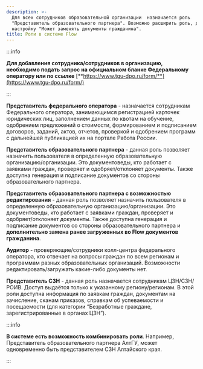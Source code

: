 ```yaml
---
description: >-
  Для всех сотрудников образовательной организации  назначается роль
  "Представитель образовательного партнера". Возможно расширить роль, добавив
  настройку "Может заменять документы гражданина".
title: Роли в системе Flow
---
```


:::info 

**Для добавления сотрудника/сотрудников в организацию, необходимо подать запрос на официальном бланке Федеральному оператору или по ссылке** [**https://www.tgu-dpo.ru/form/**](https://www.tgu-dpo.ru/form/)

:::

**Представитель федерального оператора** - назначается сотрудникам Федерального оператора, занимающимся регистрацией карточек юридических лиц, заполнением данных по квотам на обучение, одобрением предложений о стоимости,  формированием и подписанием договоров, заданий, актов, отчетов, проверкой и одобрением программ с дальнейшей публикацией их на портале Работа России.

**Представитель образовательного партнера** - данная роль позволяет назначить пользователя в определенную образовательную организацию/организации. Это документоведы, кто работает с заявками граждан, проверяет и одобряет/отклоняет документы. Также доступна генерация и подписание документов со стороны образовательного партнера.

**Представитель образовательного партнера с возможностью редактирования** - данная роль позволяет назначить пользователя в определенную образовательную организацию/организации. Это документоведы, кто работает с заявками граждан, проверяет и одобряет/отклоняет документы. Также доступна генерация и подписание документов со стороны образовательного партнера и **дополнительно замена ранее загруженных во Flow документов гражданина**.

**Аудитор** - проверяющие/сотрудники колл-центра федерального оператора, кто отвечает на вопросы граждан  по всем регионам и программам разных образовательных организаций. Возможности редактировать/загружать какие-либо документы нет.

**Представитель СЗН** - данная роль назначается сотрудникам ЦЗН/СЗН/РОИВ. Доступ выдаётся только к указанному региону/регионам. В этой роли доступна информация по заявкам граждан, документам на зачисление, сканам приказов, справкам об успеваемости и посещаемости (для категории “Безработные граждане, зарегистрированные в органах ЦЗН”).

:::info 

**В системе есть возможность комбинировать роли**. Например, Представитель образовательного партнера АлтГУ,  может одновременно быть представителем СЗН Алтайского края.

:::